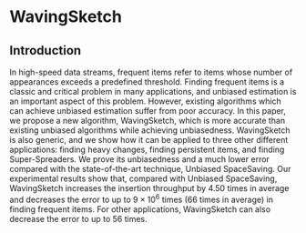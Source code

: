 # WavingSketch

## Introduction

In high-speed data streams, frequent items refer to items whose number of appearances exceeds a predefined threshold. Finding frequent items is a classic and critical problem in many applications, and unbiased estimation is an important aspect of this problem. However, existing algorithms which can achieve unbiased estimation suffer from poor accuracy. In this paper, we propose a new algorithm, WavingSketch, which is more accurate than existing unbiased algorithms while achieving unbiasedness. WavingSketch is also generic, and we show how it can be applied to three other different applications: finding heavy changes, finding persistent items, and finding Super-Spreaders.	We prove its unbiasedness and a much lower error compared with the state-of-the-art technique, Unbiased SpaceSaving.	Our experimental results show that, compared with Unbiased SpaceSaving, WavingSketch increases the insertion throughput by $4.50$ times in average and decreases the error to up to $9 \times 10^6$ times ($66$ times in average) in finding frequent items. For other applications, WavingSketch can also decrease the error to up to $56$ times.
